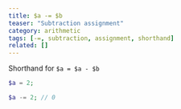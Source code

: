 ```yaml
---
title: $a -= $b
teaser: "Subtraction assignment"
category: arithmetic
tags: [-=, subtraction, assignment, shorthand]
related: []
---
```


Shorthand for `$a = $a - $b`

```php
$a = 2;

$a -= 2; // 0
```

